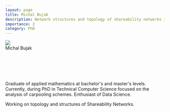 ```yaml
---
layout: page
title: Michal Bujak
description: Network structures and topology of shareability networks in ride-pooling
importance: 2
category: PhD
---
```




<div class="img_row">
    <img class="col two center" src="{{ site.baseurl }}/assets/img/michal.png">
</div>
<div class="col two left caption">
    Michal Bujak
</div>

<br/><br/>
<br/><br/>

Graduate of applied mathematics at bachelor's and master's levels. 
Currently, during PhD in Technical Computer Science focused on the analysis of carpooling schemes. 
Enthusiast of Data Science.

Working on topology and structures of Shareability Networks.
